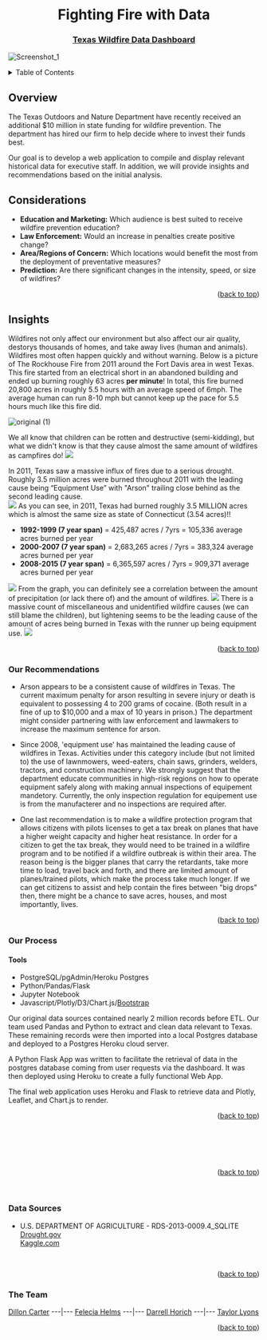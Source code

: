 

<div id="top"></div>
<div align="center">
  
# Fighting Fire with Data
### [Texas Wildfire Data Dashboard](https://fightingfirewithdata.herokuapp.com/)
  
</div>

![Screenshot_1](https://user-images.githubusercontent.com/82190357/137617782-5d8d6180-0c64-4ce5-9351-4eb1abfd946e.png)

<!-- TABLE OF CONTENTS -->
<details>
  <summary>Table of Contents</summary>
  <ol>
    <li>
      <a href="#Overview">About The Project</a></li>
      <ul>
        <li><a href="#Considerations">Considerations</a></li>
      </ul>
    </li>
  <li><a href="#Our-Recommendations">Recommendations</a></li>
    <li><a href="#Process">Process</a></li>
      <ul>
         <li><a href="#Tools">Tools</a></li>
      </ul>
    <li><a href="#Data-Sources">Data Sources</a></li>
    <li><a href="#Team">Team</a></li>
  </ol>
</details>

## Overview

The Texas Outdoors and Nature Department have recently received an additional $10 million in state funding for wildfire prevention. The department has hired our firm to help decide where to invest their funds best.

Our goal is to develop a web application to compile and display relevant historical data for executive staff.  In addition, we will provide insights and recommendations based on the initial analysis.  

## Considerations
- **Education and Marketing:** Which audience is best suited to receive wildfire prevention education?
- **Law Enforcement:** Would an increase in penalties create positive change?
- **Area/Regions of Concern:** Which locations would benefit the most from the deployment of preventative measures?
- **Prediction:** Are there significant changes in the intensity, speed, or size of wildfires?

<p align="right">(<a href="#top">back to top</a>)</p>

## Insights 

Wildfires not only affect our environment but also affect our air quality, destorys thousands of homes, and take away lives (human and animals). <br>
Wildfires most often happen quickly and without warning. 
Below is a picture of The Rockhouse Fire from 2011 around the Fort Davis area in west Texas. This fire started from an electrical short in an abandoned building and ended up burning roughly 63 acres **per minute**! In total, this fire burned 20,800 acres in roughly 5.5 hours with an average speed of 6mph. 
The average human can run 8-10 mph but cannot keep up the pace for 5.5 hours much like this fire did.

![original (1)](https://raw.githubusercontent.com/fhelms8/Project-3/main/Unused%20files/pics/rockhousefire.png)

We all know that children can be rotten and destructive (semi-kidding), but what we didn't know is that they cause almost the same amount of wildfires as campfires do! 
<img src=https://raw.githubusercontent.com/fhelms8/Project-3/main/Unused%20files/pics/campfire_children_railroads2.png>

In 2011, Texas saw a massive influx of fires due to a serious drought. Roughly 3.5 million acres were burned throughout 2011 with the leading cause being “Equipment Use” with "Arson" trailing close behind as the second leading cause.  
<img src=https://raw.githubusercontent.com/fhelms8/Project-3/main/Unused%20files/pics/arson_equip_powerlines2.png>
As you can see, in 2011, Texas had burned roughly 3.5 MILLION acres which is almost the same size as state of Connecticut (3.54 acres)!! 
- **1992-1999 (7 year span)** = 425,487 acres / 7yrs = 105,336 average acres burned per year
- **2000-2007 (7 year span)** = 2,683,265 acres / 7yrs = 383,324 average acres burned per year
- **2008-2015 (7 year span)** = 6,365,597 acres / 7yrs = 909,371 average acres burned per year
<img src=https://raw.githubusercontent.com/fhelms8/Project-3/main/Unused%20files/pics/acres_by_year.png>
From the graph, you can definitely see a correlation between the amount of precipitation (or lack there of) and the amount of wildfires. 
<img src=https://raw.githubusercontent.com/fhelms8/Project-3/main/Unused%20files/pics/droughts.png>
There is a massive count of miscellaneous and unidentified wildfire causes (we can still blame the children), but lightening seems to be the leading cause of the amount of acres being burned in Texas with the runner up being equipment use. 
<img src=https://raw.githubusercontent.com/fhelms8/Project-3/main/Unused%20files/pics/acres_total.png>


<p align="right">(<a href="#top">back to top</a>)</p>

### Our Recommendations
- Arson appears to be a consistent cause of wildfires in Texas. The current maximum penalty for arson resulting in severe injury or death is equivalent to possessing 4 to 200 grams of cocaine. (Both result in a fine of up to $10,000 and a max of 10 years in prison.) The department might consider partnering with law enforcement and lawmakers to increase the maximum sentence for arson. 

- Since 2008, 'equipment use' has maintained the leading cause of wildfires in Texas. Activities under this category include (but not limited to) the use of lawnmowers, weed-eaters, chain saws, grinders, welders, tractors, and construction machinery.  We strongly suggest that the department educate communities in high-risk regions on how to operate equipment safely along with making annual inspections of equipement mandetory. Currently, the only inspection regulation for equipement use is from the manufacterer and no inspections are required after. 

- One last recommendation is to make a wildfire protection program that allows citizens with pilots licenses to get a tax break on planes that have a higher weight capacity and higher heat resistance. In order for a citizen to get the tax break, they would need to be trained in a wildfire program and to be notified if a wildfire outbreak is within their area. The reason being is the bigger planes that carry the retardants, take more time to load, travel back and forth, and there are limited amount of planes/trained pilots, which make the process take much longer. If we can get citizens to assist and help contain the fires between "big drops" then, there might be a chance to save acres, houses, and most importantly, lives.
<p align="right">(<a href="#top">back to top</a>)</p>

### Our Process

#### Tools
- PostgreSQL/pgAdmin/Heroku Postgres
- Python/Pandas/Flask
- Jupyter Notebook
- Javascript/Plotly/D3/Chart.js/[Bootstrap](https://getbootstrap.com)

Our original data sources contained nearly 2 million records before ETL. Our team used Pandas and Python to extract and clean data relevant to Texas. These remaining records were then imported into a local Postgres database and deployed to a Postgres Heroku cloud server. 

A Python Flask App was written to facilitate the retrieval of data in the postgres database coming from user requests via the dashboard. It was then deployed using Heroku to create a fully functional Web App.  

The final web application uses Heroku and Flask to retrieve data and Plotly, Leaflet, and Chart.js to render. 

<p align="right">(<a href="#top">back to top</a>)</p>
   
<br>
<br>
<br>
<br>
<p align="right">(<a href="#top">back to top</a>)</p>

<br>

### Data Sources
- U.S. DEPARTMENT OF AGRICULTURE - RDS-2013-0009.4_SQLITE <br>
<a href=https://www.drought.gov/states/texas>Drought.gov</a> <br>
<a href=https://www.kaggle.com/rtatman/188-million-us-wildfires>Kaggle.com</a>
<br>

<p align="right">(<a href="#top">back to top</a>)</p>
  
### The Team
[Dillon Carter](https://github.com/rb25s13) ---|--- [Felecia Helms](https://github.com/fhelms8) ---|--- [Darrell Horich](https://github.com/D11eleven) ---|--- [Taylor Lyons](https://github.com/taylorsyde)
  
<p align="right">(<a href="#top">back to top</a>)</p>
